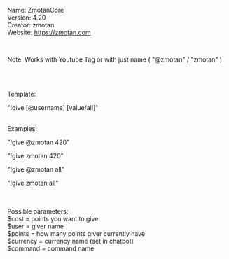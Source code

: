  Name: 		ZmotanCore<br />
 Version: 	4.20<br />
 Creator: 	zmotan<br />
 Website:	https://zmotan.com<br />

 <br />
 
 
 Note: Works with Youtube Tag or with just name ( "@zmotan" / "zmotan" )
 
 <br /><br />


Template: 	<br />

"!give [@username] [value/all]"<br /><br />

Examples: 	<br />

"!give @zmotan 420"<br />

"!give zmotan 420"<br />

"!give @zmotan all"<br />

"!give zmotan all"<br /><br /><br />








Possible parameters:<br />
$cost = points you want to give<br />
$user = giver name<br />
$points = how many points giver currently have<br />
$currency = currency name (set in chatbot)<br />
$command = command name<br />
